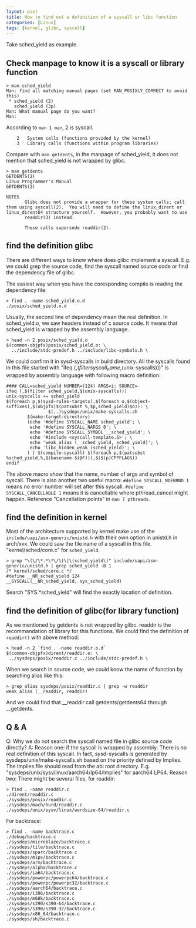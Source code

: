 ```yaml
---
layout: post
title: How to find out a definition of a syscall or libc function
categories: [Linux]
tags: [kernel, glibc, syscall]
---
```


Take sched_yield as example.

Check manpage to know it is a syscall or library function
---------------------------------------------------------

```
> man sched_yield
Man: find all matching manual pages (set MAN_POSIXLY_CORRECT to avoid this)
 * sched_yield (2)
   sched_yield (3p)
Man: What manual page do you want?
Man:
```

According to `man 1 man`, 2 is syscall.
```
    2   System calls (functions provided by the kernel)
    3   Library calls (functions within program libraries)
```

Compare with `man getdents`, in the manpage of sched_yield, it does not mention that sched_yield is not wrapped by glibc.
```
> man getdents
GETDENTS(2)                                                                                Linux Programmer's Manual                                                                               GETDENTS(2)

NOTES
       Glibc does not provide a wrapper for these system calls; call them using syscall(2).  You will need to define the linux_dirent or linux_dirent64 structure yourself.  However, you probably want to use
       readdir(3) instead.

       These calls supersede readdir(2).
```

find the definition glibc
----------------------------
There are different ways to know where does glibc implement a syscall. E.g. we could grep the source code, find the syscall named source code or find the dependency file of glibc.

The easiest way when you have the coresponding compile is reading the dependency file:
```
> find . -name sched_yield.o.d
./posix/sched_yield.o.d
```

Usually, the second line of dependency mean the real definition. In sched_yield.o, we saw headers instead of c source code. It means that sched_yield is wrapped by the assembly language.
```
> head -n 2 posix/sched_yield.o
$(common-objpfx)posix/sched_yield.o: \
  ../include/stdc-predef.h ../include/libc-symbols.h \
```

We could confirm it in sysd-syscalls in build directory. All the syscalls found in this file started with "ifeq (,$(filter syscall_name,$(unix-syscalls)))" is wrapped by assembly language with following macro definition:
```
#### CALL=sched_yield NUMBER=(124) ARGS=i: SOURCE=-
ifeq (,$(filter sched_yield,$(unix-syscalls)))
unix-syscalls += sched_yield
$(foreach p,$(sysd-rules-targets),$(foreach o,$(object-suffixes),$(objpfx)$(patsubst %,$p,sched_yield)$o)): \
                $(..)sysdeps/unix/make-syscalls.sh
        $(make-target-directory)
        (echo '#define SYSCALL_NAME sched_yield'; \
         echo '#define SYSCALL_NARGS 0'; \
         echo '#define SYSCALL_SYMBOL __sched_yield'; \
         echo '#include <syscall-template.S>'; \
         echo 'weak_alias (__sched_yield, sched_yield)'; \
         echo 'libc_hidden_weak (sched_yield)'; \
        ) | $(compile-syscall) $(foreach p,$(patsubst %sched_yield,%,$(basename $(@F))),$($(p)CPPFLAGS))
endif
```

The above macro show that the name, number of args and symbol of syscall. There is also another two useful macro:
`#define SYSCALL_NOERRNO 1` means no error number will set after this syscall.
`#define SYSCALL_CANCELLABLE 1` means it is cancellable where pthread_cancel might happen. Reference "Cancellation points" in `man 7 pthreads`.

find the definition in kernel
-----------------------------
Most of the architecture supported by kernel make use of the `include/uapi/asm-generic/unistd.h` with their own option in unistd.h in arch/xxx. We could saw the file name of a syscall in this file.  "kernel/sched/core.c" for `sched_yield`.
```
> grep "\(\/\*.*\*\/\)\|\(sched_yield\)" include/uapi/asm-generic/unistd.h | grep sched_yield -B 1
/* kernel/sched/core.c */
#define __NR_sched_yield 124
__SYSCALL(__NR_sched_yield, sys_sched_yield)
```

Search "SYS.*sched_yield" will find the exactly location of definition.

find the definition of glibc(for library function)
--------------------------------------------------
As we mentioned by getdents is not wrapped by glibc. readdir is the recommandation of library for this functions. We could find the definition of `readdir()` with above method:
```
> head -n 2 `find . -name readdir.o.d`
$(common-objpfx)dirent/readdir.o: \
 ../sysdeps/posix/readdir.c ../include/stdc-predef.h \
```

When we search in source code, we could know the name of function by searching alias like this:
```
> grep alias sysdeps/posix/readdir.c | grep -w readdir
weak_alias (__readdir, readdir)
```

And we could find that __readdir call getdents/getdents64 through __getdents.

Q & A
-----
Q: Why we do not search the syscall named file in glibc source code directly?
A: Reason one: if the syscall is wrapped by assembly. There is no real definition of this syscall. In fact, sysd-syscalls is generated by sysdeps/unix/make-syscalls.sh based on the priority defined by Implies. The Implies file should read from the abi root directory. E.g. "sysdeps/unix/sysv/linux/aarch64/lp64/Implies" for aarch64 LP64.
   Reason two: There might be several files, for readdir:
```
> find . -name readdir.c
./dirent/readdir.c
./sysdeps/posix/readdir.c
./sysdeps/mach/hurd/readdir.c
./sysdeps/unix/sysv/linux/wordsize-64/readdir.c
```

For backtrace:
```
> find . -name backtrace.c
./debug/backtrace.c
./sysdeps/microblaze/backtrace.c
./sysdeps/tile/backtrace.c
./sysdeps/sparc/backtrace.c
./sysdeps/mips/backtrace.c
./sysdeps/arm/backtrace.c
./sysdeps/alpha/backtrace.c
./sysdeps/ia64/backtrace.c
./sysdeps/powerpc/powerpc64/backtrace.c
./sysdeps/powerpc/powerpc32/backtrace.c
./sysdeps/aarch64/backtrace.c
./sysdeps/i386/backtrace.c
./sysdeps/m68k/backtrace.c
./sysdeps/s390/s390-64/backtrace.c
./sysdeps/s390/s390-32/backtrace.c
./sysdeps/x86_64/backtrace.c
./sysdeps/sh/backtrace.c
```


